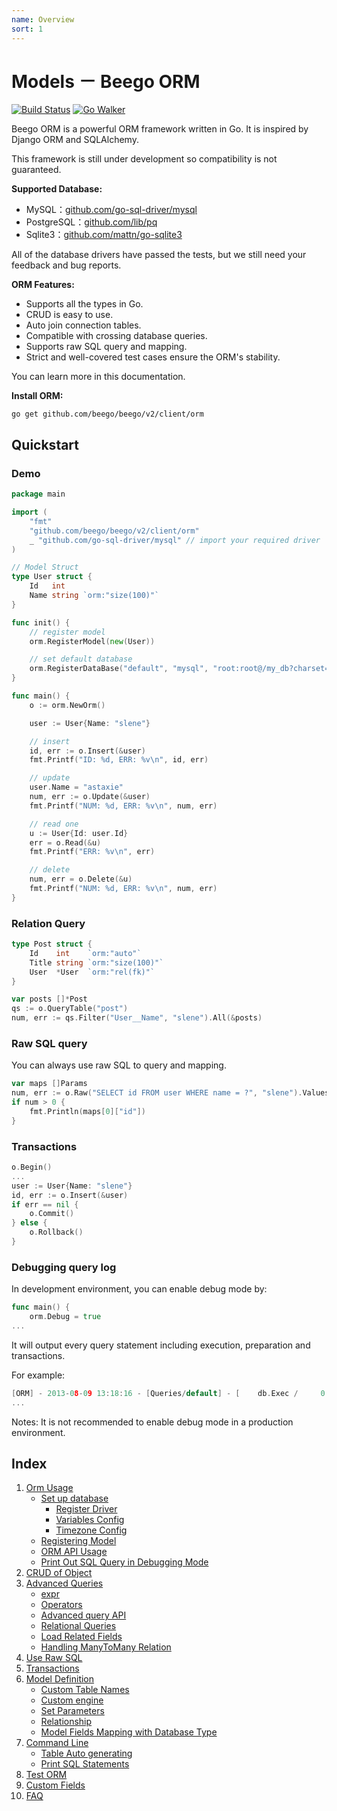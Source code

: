 ```yaml
---
name: Overview
sort: 1
---
```


# Models － Beego ORM

[![Build Status](https://drone.io/github.com/beego/beego/v2/status.png)](https://drone.io/github.com/beego/beego/v2/latest) [![Go Walker](http://gowalker.org/api/v1/badge)](http://gowalker.org/github.com/beego/beego/v2/client/orm)

Beego ORM is a powerful ORM framework written in Go. It is inspired by Django ORM and SQLAlchemy.

This framework is still under development so compatibility is not guaranteed.

**Supported Database:**

* MySQL：[github.com/go-sql-driver/mysql](https://github.com/go-sql-driver/mysql)
* PostgreSQL：[github.com/lib/pq](https://github.com/lib/pq)
* Sqlite3：[github.com/mattn/go-sqlite3](https://github.com/mattn/go-sqlite3)

All of the database drivers have passed the tests, but we still need your feedback and bug reports.

**ORM Features:**

* Supports all the types in Go.
* CRUD is easy to use.
* Auto join connection tables.
* Compatible with crossing database queries.
* Supports raw SQL query and mapping.
* Strict and well-covered test cases ensure the ORM's stability.

You can learn more in this documentation.

**Install ORM:**

	go get github.com/beego/beego/v2/client/orm

## Quickstart

### Demo

```go
package main

import (
	"fmt"
	"github.com/beego/beego/v2/client/orm"
	_ "github.com/go-sql-driver/mysql" // import your required driver
)

// Model Struct
type User struct {
	Id   int
	Name string `orm:"size(100)"`
}

func init() {
	// register model
	orm.RegisterModel(new(User))

	// set default database
	orm.RegisterDataBase("default", "mysql", "root:root@/my_db?charset=utf8")
}

func main() {
	o := orm.NewOrm()

	user := User{Name: "slene"}

	// insert
	id, err := o.Insert(&user)
	fmt.Printf("ID: %d, ERR: %v\n", id, err)

	// update
	user.Name = "astaxie"
	num, err := o.Update(&user)
	fmt.Printf("NUM: %d, ERR: %v\n", num, err)

	// read one
	u := User{Id: user.Id}
	err = o.Read(&u)
	fmt.Printf("ERR: %v\n", err)

	// delete
	num, err = o.Delete(&u)
	fmt.Printf("NUM: %d, ERR: %v\n", num, err)
}
```
	
### Relation Query

```go
type Post struct {
	Id    int    `orm:"auto"`
	Title string `orm:"size(100)"`
	User  *User  `orm:"rel(fk)"`
}

var posts []*Post
qs := o.QueryTable("post")
num, err := qs.Filter("User__Name", "slene").All(&posts)
```

### Raw SQL query

You can always use raw SQL to query and mapping.

```go
var maps []Params
num, err := o.Raw("SELECT id FROM user WHERE name = ?", "slene").Values(&maps)
if num > 0 {
	fmt.Println(maps[0]["id"])
}
```

### Transactions

```go
o.Begin()
...
user := User{Name: "slene"}
id, err := o.Insert(&user)
if err == nil {
	o.Commit()
} else {
	o.Rollback()
}
```

### Debugging query log

In development environment, you can enable debug mode by:

```go
func main() {
	orm.Debug = true
...
```

It will output every query statement including execution, preparation and transactions.

For example:

```go
[ORM] - 2013-08-09 13:18:16 - [Queries/default] - [    db.Exec /     0.4ms] - 	[INSERT INTO `user` (`name`) VALUES (?)] - `slene`
...
```

Notes: It is not recommended to enable debug mode in a production environment.

## Index

1. [Orm Usage](orm.md)
	- [Set up database](orm.md#set-up-database)
		* [Register Driver](orm.md#registerdatabase)
		* [Variables Config](orm.md#setmaxidleconns)
		* [Timezone Config](orm.md#timezone-config)
	- [Registering Model](orm.md#registering-model)
	- [ORM API Usage](orm.md#orm-api-usage)
	- [Print Out SQL Query in Debugging Mode](orm.md#print-out-sql-query-in-debugging-mode)
2. [CRUD of Object](object.md)
3. [Advanced Queries](query.md)
	- [expr](query.md#expr)
	- [Operators](query.md#operators)
	- [Advanced query API](query.md#advanced-query-api)
	- [Relational Queries](query.md#relational-query)
	- [Load Related Fields](query.md#load-related-field)
	- [Handling ManyToMany Relation](query.md#handling-manytomany-relation)
4. [Use Raw SQL](rawsql.md)
5. [Transactions](transaction.md)
6. [Model Definition](models.md)
	- [Custom Table Names](models.md#custom-table-name)
	- [Custom engine](models.md#custom-engine)
	- [Set Parameters](models.md#set-parameters)
	- [Relationship](models.md#relationship)
	- [Model Fields Mapping with Database Type](models.md#model-fields-mapping-with-database-type)
7. [Command Line](cmd.md)
	- [Table Auto generating](cmd.md#table-auto-generating)
	- [Print SQL Statements](cmd.md#print-sql-statements)
8. [Test ORM](test.md)
9. [Custom Fields](custom_fields.md)
10. [FAQ](faq.md)
